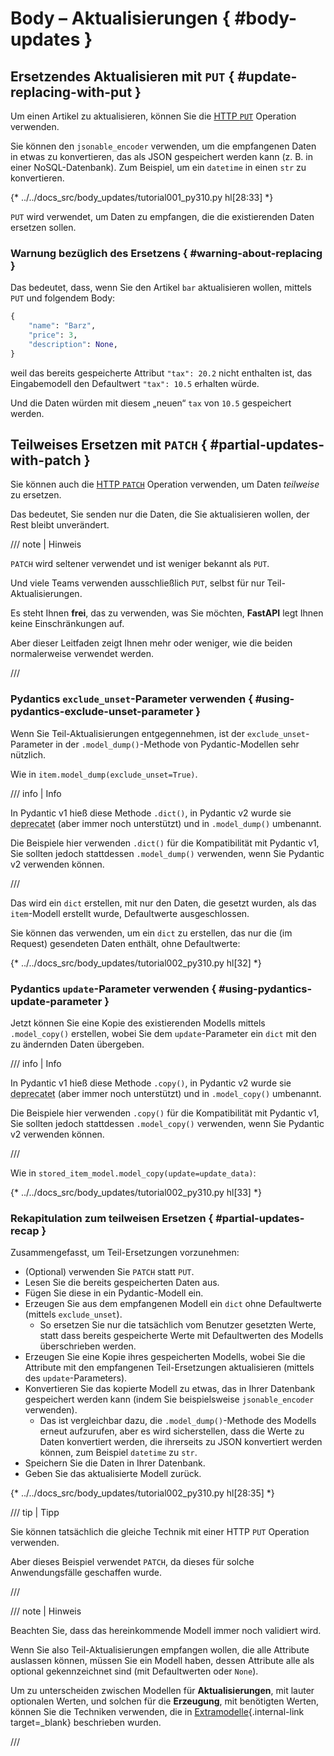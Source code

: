 # Body – Aktualisierungen { #body-updates }

## Ersetzendes Aktualisieren mit `PUT` { #update-replacing-with-put }

Um einen Artikel zu aktualisieren, können Sie die <a href="https://developer.mozilla.org/en-US/docs/Web/HTTP/Methods/PUT" class="external-link" target="_blank">HTTP `PUT`</a> Operation verwenden.

Sie können den `jsonable_encoder` verwenden, um die empfangenen Daten in etwas zu konvertieren, das als JSON gespeichert werden kann (z. B. in einer NoSQL-Datenbank). Zum Beispiel, um ein `datetime` in einen `str` zu konvertieren.

{* ../../docs_src/body_updates/tutorial001_py310.py hl[28:33] *}

`PUT` wird verwendet, um Daten zu empfangen, die die existierenden Daten ersetzen sollen.

### Warnung bezüglich des Ersetzens { #warning-about-replacing }

Das bedeutet, dass, wenn Sie den Artikel `bar` aktualisieren wollen, mittels `PUT` und folgendem Body:

```Python
{
    "name": "Barz",
    "price": 3,
    "description": None,
}
```

weil das bereits gespeicherte Attribut `"tax": 20.2` nicht enthalten ist, das Eingabemodell den Defaultwert `"tax": 10.5` erhalten würde.

Und die Daten würden mit diesem „neuen“ `tax` von `10.5` gespeichert werden.

## Teilweises Ersetzen mit `PATCH` { #partial-updates-with-patch }

Sie können auch die <a href="https://developer.mozilla.org/en-US/docs/Web/HTTP/Methods/PATCH" class="external-link" target="_blank">HTTP `PATCH`</a> Operation verwenden, um Daten *teilweise* zu ersetzen.

Das bedeutet, Sie senden nur die Daten, die Sie aktualisieren wollen, der Rest bleibt unverändert.

/// note | Hinweis

`PATCH` wird seltener verwendet und ist weniger bekannt als `PUT`.

Und viele Teams verwenden ausschließlich `PUT`, selbst für nur Teil-Aktualisierungen.

Es steht Ihnen **frei**, das zu verwenden, was Sie möchten, **FastAPI** legt Ihnen keine Einschränkungen auf.

Aber dieser Leitfaden zeigt Ihnen mehr oder weniger, wie die beiden normalerweise verwendet werden.

///

### Pydantics `exclude_unset`-Parameter verwenden { #using-pydantics-exclude-unset-parameter }

Wenn Sie Teil-Aktualisierungen entgegennehmen, ist der `exclude_unset`-Parameter in der `.model_dump()`-Methode von Pydantic-Modellen sehr nützlich.

Wie in `item.model_dump(exclude_unset=True)`.

/// info | Info

In Pydantic v1 hieß diese Methode `.dict()`, in Pydantic v2 wurde sie <abbr title="veraltet, obsolet: Es soll nicht mehr verwendet werden">deprecatet</abbr> (aber immer noch unterstützt) und in `.model_dump()` umbenannt.

Die Beispiele hier verwenden `.dict()` für die Kompatibilität mit Pydantic v1, Sie sollten jedoch stattdessen `.model_dump()` verwenden, wenn Sie Pydantic v2 verwenden können.

///

Das wird ein `dict` erstellen, mit nur den Daten, die gesetzt wurden, als das `item`-Modell erstellt wurde, Defaultwerte ausgeschlossen.

Sie können das verwenden, um ein `dict` zu erstellen, das nur die (im Request) gesendeten Daten enthält, ohne Defaultwerte:

{* ../../docs_src/body_updates/tutorial002_py310.py hl[32] *}

### Pydantics `update`-Parameter verwenden { #using-pydantics-update-parameter }

Jetzt können Sie eine Kopie des existierenden Modells mittels `.model_copy()` erstellen, wobei Sie dem `update`-Parameter ein `dict` mit den zu ändernden Daten übergeben.

/// info | Info

In Pydantic v1 hieß diese Methode `.copy()`, in Pydantic v2 wurde sie <abbr title="veraltet, obsolet: Es soll nicht mehr verwendet werden">deprecatet</abbr> (aber immer noch unterstützt) und in `.model_copy()` umbenannt.

Die Beispiele hier verwenden `.copy()` für die Kompatibilität mit Pydantic v1, Sie sollten jedoch stattdessen `.model_copy()` verwenden, wenn Sie Pydantic v2 verwenden können.

///

Wie in `stored_item_model.model_copy(update=update_data)`:

{* ../../docs_src/body_updates/tutorial002_py310.py hl[33] *}

### Rekapitulation zum teilweisen Ersetzen { #partial-updates-recap }

Zusammengefasst, um Teil-Ersetzungen vorzunehmen:

* (Optional) verwenden Sie `PATCH` statt `PUT`.
* Lesen Sie die bereits gespeicherten Daten aus.
* Fügen Sie diese in ein Pydantic-Modell ein.
* Erzeugen Sie aus dem empfangenen Modell ein `dict` ohne Defaultwerte (mittels `exclude_unset`).
    * So ersetzen Sie nur die tatsächlich vom Benutzer gesetzten Werte, statt dass bereits gespeicherte Werte mit Defaultwerten des Modells überschrieben werden.
* Erzeugen Sie eine Kopie ihres gespeicherten Modells, wobei Sie die Attribute mit den empfangenen Teil-Ersetzungen aktualisieren (mittels des `update`-Parameters).
* Konvertieren Sie das kopierte Modell zu etwas, das in Ihrer Datenbank gespeichert werden kann (indem Sie beispielsweise `jsonable_encoder` verwenden).
    * Das ist vergleichbar dazu, die `.model_dump()`-Methode des Modells erneut aufzurufen, aber es wird sicherstellen, dass die Werte zu Daten konvertiert werden, die ihrerseits zu JSON konvertiert werden können, zum Beispiel `datetime` zu `str`.
* Speichern Sie die Daten in Ihrer Datenbank.
* Geben Sie das aktualisierte Modell zurück.

{* ../../docs_src/body_updates/tutorial002_py310.py hl[28:35] *}

/// tip | Tipp

Sie können tatsächlich die gleiche Technik mit einer HTTP `PUT` Operation verwenden.

Aber dieses Beispiel verwendet `PATCH`, da dieses für solche Anwendungsfälle geschaffen wurde.

///

/// note | Hinweis

Beachten Sie, dass das hereinkommende Modell immer noch validiert wird.

Wenn Sie also Teil-Aktualisierungen empfangen wollen, die alle Attribute auslassen können, müssen Sie ein Modell haben, dessen Attribute alle als optional gekennzeichnet sind (mit Defaultwerten oder `None`).

Um zu unterscheiden zwischen Modellen für **Aktualisierungen**, mit lauter optionalen Werten, und solchen für die **Erzeugung**, mit benötigten Werten, können Sie die Techniken verwenden, die in [Extramodelle](extra-models.md){.internal-link target=_blank} beschrieben wurden.

///
